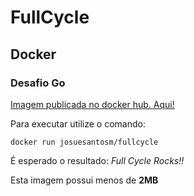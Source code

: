 # FullCycle
## Docker
### Desafio Go

[Imagem publicada no docker hub. Aqui!](http://www.com.br)

Para executar utilize o comando:

```
docker run josuesantosm/fullcycle
```

É esperado o resultado: *Full Cycle Rocks!!*

Esta imagem possui menos de **2MB**